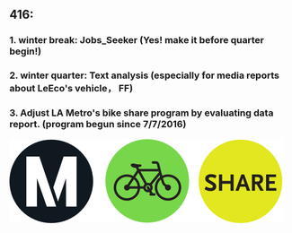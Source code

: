 ## 416:

### 1. winter break: Jobs_Seeker (Yes! make it before quarter begin!)

### 2. winter quarter: Text analysis (especially for media reports about LeEco's vehicle， FF)

### 3. Adjust LA Metro's bike share program by evaluating data report. (program begun since 7/7/2016)
![](metrobikeshare.png)
